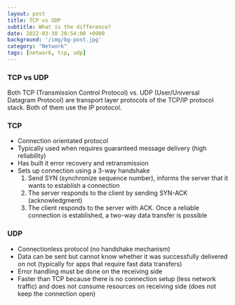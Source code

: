 ```yaml
---
layout: post
title: TCP vs UDP
subtitle: What is the difference?
date: 2022-03-30 20:54:00 +0900
background: '/img/bg-post.jpg'
category: "Network"
tags: [network, tcp, udp]
---
```


### TCP vs UDP
Both TCP (Transmission Control Protocol) vs. UDP (User/Universal Datagram Protocol) are transport layer protocols of the TCP/IP protocol stack. Both of them use the IP protocol.

### TCP 
* Connection orientated protocol
* Typically used when requires guaranteed message delivery (high reliability)
* Has built it error recovery and retransmission
* Sets up connection using a 3-way handshake 
    1. Send SYN (synchronize sequence number), informs the server that it wants to establish a connection
    2. The server responds to the client by sending SYN-ACK (acknowledgment) 
    3. The client responds to the server with ACK. Once a reliable connection is established, a two-way data transfer is possible

### UDP
* Connectionless protocol (no handshake mechanism)
* Data can be sent but cannot know whether it was successfully delivered on not (typically for apps that require fast data transfers)
* Error handling must be done on the receiving side
* Faster than TCP because there is no connection setup (less network traffic) and does not consume resources on receiving side (does not keep the connection open)